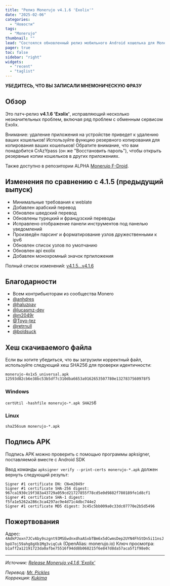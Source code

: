 ```yaml
---
title: "Релиз Monerujo v4.1.6 'Exolix'"
date: "2025-02-06"
categories:
  - "Новости"
tags:
  - "Monerujo"
thumbnail: ""
lead: "Состоялся обновленный релиз мобильного Android кошелька для Monero, Monerujo v4.1.6 'Exolix'"
pager: true
toc: false
sidebar: "right"
widgets:
  - "recent"
  - "taglist"
---
```


**УБЕДИТЕСЬ, ЧТО ВЫ ЗАПИСАЛИ МНЕМОНИЧЕСКУЮ ФРАЗУ**

## Обзор

Это патч-релиз **v4.1.6 'Exolix'**, исправляющий несколько незначительных проблем, включая ряд проблем с обменным сервисом Exolix.

Внимание: удаление приложения на устройстве приведет к удалению ваших кошельков! Используйте функцию резервного копирования для копирования ваших кошельков! Обратите внимание, что вам понадобится CrAzYpass (он же "Восстановить пароль"), чтобы открыть резервные копии кошельков в других приложениях.

Также доступно в репозитории ALPHA [Monerujo F-Droid](https://alpha.monerujo.io/fdroid/repo/).

## Изменения по сравнению с 4.1.5 (предыдущий выпуск)

- Минимальные требования к weblate
- Добавлен арабский перевод
- Обновлен шведский перевод
- Обновлены турецкий и французский переводы
- Исправлено отображение панели инструментов под панелью уведомлений
- Произведён парсинг и форматирование узлов дружественными к ipv6
- Обновлен список узлов по умолчанию
- Обновлен api exolix
- Добавлен монохромный значок прпиложения

Полный список изменений: [v4.1.5...v4.1.6](https://github.com/m2049r/xmrwallet/compare/v4.1.5...v4.1.6)

## Благодарности

* Всем контрибьюторам из сообщества Monero
* [@anhdres](https://github.com/anhdres)
* [@haluzpav](https://github.com/haluzpav)
* [@lucasmz-dev](https://github.com/lucasmz-dev)
* [@m2049r](https://github.com/m2049r)
* [@Toyo-tez](https://github.com/Toyo-tez)
* [@retrnull](https://github.com/retrnull)
* [@boldsuck](https://github.com/boldsuck)

## Хеш скачиваемого файла

Если вы хотите убедиться, что вы загрузили корректный файл, используйте следующий хеш SHA256 для проверки идентичности:

`monerujo-4x1x5_universal.apk 12593d82cb6e38bc53b5df7c310dba6653a9162653507780e1327837560978f5`

### Windows

`certUtil -hashfile monerujo-*.apk SHA25`6

### Linux

`sha256sum monerujo-*.apk`

## Подпись APK

Подпись APK можно проверить с помощью программы apksigner, поставляемой вместе с Android SDK

Ввод команды `apksigner verify --print-certs monerujo-*.apk` должен вернуть следующий результ:

```
Signer #1 certificate DN: CN=m2049r
Signer #1 certificate SHA-256 digest: 967ca1930c19f383a43729a059cd21727855f78cd5e0d9882f780189fe1d8cf1
Signer #1 certificate SHA-1 digest: f5fa1e5262a286c3ca4297ac9e4d71c4dbc744e2
Signer #1 certificate MD5 digest: 3c45c5bb009a0c33dc07770e2b5d5496
```

## Пожертвования

Адрес: `4AdkPJoxn7JCvAby9szgnt93MSEwdnxdhaASxbTBm6x5dCwmsDep2UYN4FhStDn5i11nsJbpU7oj59ahg8gXb1Mg3viqCuk` (OpenAlias: monerujo.io)
Ключ просмотра: `b1aff2a12191723da0afbe75516f94dd8b068215f6e847d8da57aca5f1f98e0c`



---

_Источник: [Release Monerujo v4.1.6 'Exolix'](https://github.com/m2049r/xmrwallet/releases/tag/v4.1.6)_

_Перевод: [Mr. Pickles](https://t.me/v1docq47)_  
_Коррекция: [Kukima](https://t.me/Kukima)_
